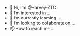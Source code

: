 - 👋 Hi, I’m @Harvey-ZTC
- 👀 I’m interested in ...
- 🌱 I’m currently learning ...
- 💞️ I’m looking to collaborate on ...
- 📫 How to reach me ...

<!---
Harvey-ZTC/Harvey-ZTC is a ✨ special ✨ repository because its `README.md` (this file) appears on your GitHub profile.
You can click the Preview link to take a look at your changes.
--->
